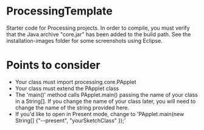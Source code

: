 # ProcessingTemplate
Starter code for Processing projects.  In order to compile, you must verify that 
the Java archive "core.jar" has been added to the build path.  See the installation-images folder
for some screenshots using Eclipse.

# Points to consider
* Your class must import processing.core.PApplet
* Your class must extend the PApplet class
* The 'main()' method calls PApplet.main() passing the name of your class in a String[].  If you
change the name of your class later, you will need to change the name of the string provided here.
* If you'd like to open in Present mode, change to 
'PApplet.main(new String[] {"--present", "yourSketchClass" });'

